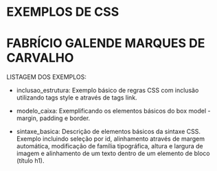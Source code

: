 # EXEMPLOS DE CSS
# FABRÍCIO GALENDE MARQUES DE CARVALHO 

LISTAGEM DOS EXEMPLOS:

* inclusao_estrutura: Exemplo básico de regras CSS com inclusão utilizando tags style e através de tags link.

* modelo_caixa: Exemplificando os elementos básicos do box model - margin, padding e border.

* sintaxe_basica: Descrição de elementos básicos da sintaxe CSS. Exemplo incluindo seleção por id, alinhamento através de margem automática, modificação de família tipográfica, altura e largura de imagem e alinhamento de um texto dentro de um elemento de bloco (título h1).


